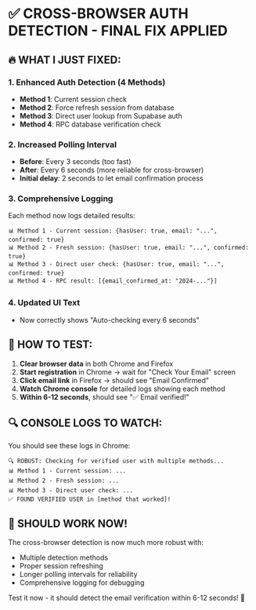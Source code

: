 # ✅ CROSS-BROWSER AUTH DETECTION - FINAL FIX APPLIED

## 🔥 WHAT I JUST FIXED:

### 1. **Enhanced Auth Detection (4 Methods)**
- **Method 1**: Current session check
- **Method 2**: Force refresh session from database 
- **Method 3**: Direct user lookup from Supabase auth
- **Method 4**: RPC database verification check

### 2. **Increased Polling Interval**
- **Before**: Every 3 seconds (too fast)
- **After**: Every 6 seconds (more reliable for cross-browser)
- **Initial delay**: 2 seconds to let email confirmation process

### 3. **Comprehensive Logging**
Each method now logs detailed results:
```
📊 Method 1 - Current session: {hasUser: true, email: "...", confirmed: true}
📊 Method 2 - Fresh session: {hasUser: true, email: "...", confirmed: true}
📊 Method 3 - Direct user check: {hasUser: true, email: "...", confirmed: true}
📊 Method 4 - RPC result: [{email_confirmed_at: "2024-..."}]
```

### 4. **Updated UI Text**
- Now correctly shows "Auto-checking every 6 seconds"

## 🎯 HOW TO TEST:

1. **Clear browser data** in both Chrome and Firefox
2. **Start registration** in Chrome → wait for "Check Your Email" screen
3. **Click email link** in Firefox → should see "Email Confirmed"
4. **Watch Chrome console** for detailed logs showing each method
5. **Within 6-12 seconds**, should see "✅ Email verified!"

## 🔍 CONSOLE LOGS TO WATCH:

You should see these logs in Chrome:
```
🔍 ROBUST: Checking for verified user with multiple methods...
📊 Method 1 - Current session: ...
📊 Method 2 - Fresh session: ...
📊 Method 3 - Direct user check: ...
✅ FOUND VERIFIED USER in [method that worked]!
```

## 🚀 SHOULD WORK NOW!

The cross-browser detection is now much more robust with:
- Multiple detection methods
- Proper session refreshing
- Longer polling intervals for reliability
- Comprehensive logging for debugging

Test it now - it should detect the email verification within 6-12 seconds! 🎯 